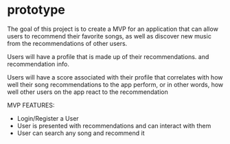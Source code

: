# prototype


The goal of this project is to create a MVP for an application that can allow users to recommend their favorite songs, as well as discover new music from the recommendations of other users. 


Users will have a profile that is made up of their recommendations. and recommendation info. 


Users will have a score associated with their profile that correlates with how well their song recommendations to the app perform, or in other words, how well other users on the app react to the recommendation


MVP FEATURES:

- Login/Register a User
- User is presented with recommendations and can interact with them
- User can search any song and recommend it
